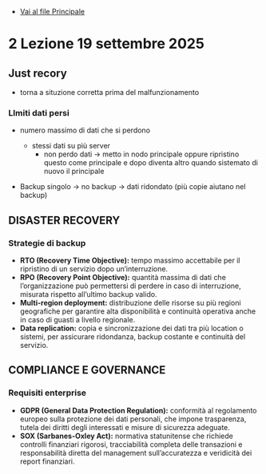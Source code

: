 - [Vai al file Principale](../../README.md)

# 2 Lezione 19 settembre 2025

## Just recory

- torna a situzione corretta prima del malfunzionamento

### LImiti dati persi

- numero massimo di dati che si perdono

  - stessi dati su pìù server
    - non perdo dati -> metto in nodo principale oppure ripristino questo come principale e dopo diventa altro quando sistemato di nuovo il principale

- Backup singolo -> no backup -> dati ridondato (più copie aiutano nel backup)

## DISASTER RECOVERY

### Strategie di backup

- **RTO (Recovery Time Objective):** tempo massimo accettabile per il ripristino di un servizio dopo un’interruzione.
- **RPO (Recovery Point Objective):** quantità massima di dati che l’organizzazione può permettersi di perdere in caso di interruzione, misurata rispetto all’ultimo backup valido.
- **Multi-region deployment:** distribuzione delle risorse su più regioni geografiche per garantire alta disponibilità e continuità operativa anche in caso di guasti a livello regionale.
- **Data replication:** copia e sincronizzazione dei dati tra più location o sistemi, per assicurare ridondanza, backup costante e continuità del servizio.

## COMPLIANCE E GOVERNANCE

### Requisiti enterprise

- **GDPR (General Data Protection Regulation):** conformità al regolamento europeo sulla protezione dei dati personali, che impone trasparenza, tutela dei diritti degli interessati e misure di sicurezza adeguate.
- **SOX (Sarbanes-Oxley Act):** normativa statunitense che richiede controlli finanziari rigorosi, tracciabilità completa delle transazioni e responsabilità diretta del management sull’accuratezza e veridicità dei report finanziari.

